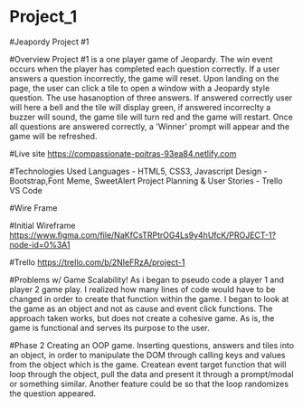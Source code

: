 # Project_1

#Jeapordy Project #1

#Overview
Project #1 is a one player game of Jeopardy. The win event occurs when the player has completed each question correctly. If a user answers a question incorrectly, the game will reset. Upon landing on the page, the user can click a tile to open a window with a Jeopardy style question. The use hasanoption of three answers. If answered correctly user will here a bell and the tile will display green, if answered incorreclty a buzzer will sound, the game tile will turn red and the game will restart. Once all questions are  answered correctly, a 'Winner' prompt will appear and the game will be refreshed.

#Live site
https://compassionate-poitras-93ea84.netlify.com

#Technologies Used
Languages - HTML5, CSS3, Javascript
Design - Bootstrap,Font Meme, SweetAlert
Project Planning & User Stories - Trello
VS Code

#Wire Frame

#Initial Wireframe
https://www.figma.com/file/NaKfCsTRPtrOG4Ls9y4hUfcK/PROJECT-1?node-id=0%3A1

#Trello
https://trello.com/b/2NIeFRzA/project-1


#Problems w/ Game
Scalability! As i began to pseudo code a player 1 and player 2 game play. I realized how many lines of code would have to be changed in order to create that function within the game. I began to look at the game as an object and not as cause and event click functions. The approach taken works, but does not create a cohesive game. As is, the game is functional and serves its purpose to the user.

#Phase 2
Creating an OOP game. Inserting  questions, answers and tiles into an object, in order to manipulate the  DOM through calling keys and values from the object which is the game. Createan event target function that will loop through the object, pull the data and present it through a prompt/modal or something similar. Another feature could be so that the loop randomizes the question appeared. 

